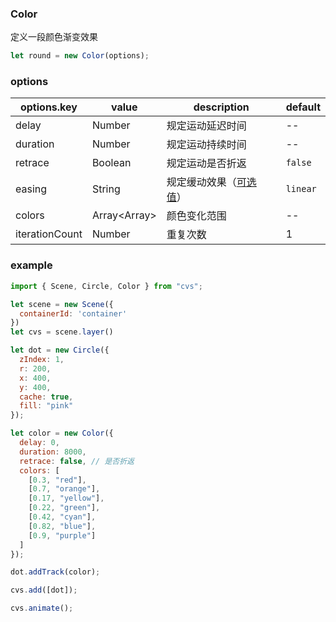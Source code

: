 ### Color

定义一段颜色渐变效果

```js
let round = new Color(options);
```

### options

| options.key | value         | description                                       | default  |
| ----------- | ------------- | ------------------------------------------------- | -------- |
| delay       | Number        | 规定运动延迟时间                                  | --       |
| duration    | Number        | 规定运动持续时间                                  | --       |
| retrace     | Boolean       | 规定运动是否折返                                  | `false`  |
| easing      | String        | 规定缓动效果（[可选值](/docs/track.html#easing)） | `linear` |
| colors      | Array\<Array> | 颜色变化范围                                      | --       |
|iterationCount|Number|重复次数|1|

### example

```js
import { Scene, Circle, Color } from "cvs";

let scene = new Scene({
  containerId: 'container'
})
let cvs = scene.layer()

let dot = new Circle({
  zIndex: 1,
  r: 200,
  x: 400,
  y: 400,
  cache: true,
  fill: "pink"
});

let color = new Color({
  delay: 0,
  duration: 8000,
  retrace: false, // 是否折返
  colors: [
    [0.3, "red"],
    [0.7, "orange"],
    [0.17, "yellow"],
    [0.22, "green"],
    [0.42, "cyan"],
    [0.82, "blue"],
    [0.9, "purple"]
  ]
});

dot.addTrack(color);

cvs.add([dot]);

cvs.animate();
```
